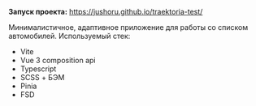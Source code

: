 **Запуск проекта:** https://jushoru.github.io/traektoria-test/

Минималистичное, адаптивное приложение для работы со списком автомобилей.
Используемый стек:
- Vite
- Vue 3 composition api
- Typescript
- SCSS + БЭМ
- Pinia
- FSD